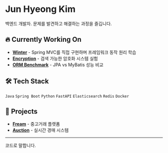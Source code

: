 # Jun Hyeong Kim

백엔드 개발자. 문제를 발견하고 해결하는 과정을 즐깁니다.

## 🔥 Currently Working On
- **[Winter](https://github.com/junhyeong9812/winter)** - Spring MVC를 직접 구현하며 프레임워크 동작 원리 학습
- **[Encryption](https://github.com/junhyeong9812/encryption)** - 검색 가능한 암호화 시스템 실험
- **[ORM Benchmark](https://github.com/junhyeong9812/orm)** - JPA vs MyBatis 성능 비교

## 🛠 Tech Stack
`Java` `Spring Boot` `Python` `FastAPI` `Elasticsearch` `Redis` `Docker`

## 💼 Projects
- **[Fream](https://github.com/junhyeong9812/fream-back)** - 중고거래 플랫폼
- **[Auction](https://github.com/junhyeong9812/auction_back)** - 실시간 경매 시스템

---
코드로 말합니다.
